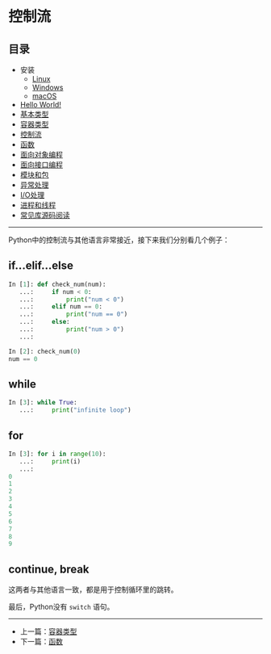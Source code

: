 # 控制流

## 目录

- 安装
    - [Linux](./linux.md)
    - [Windows](./windows.md)
    - [macOS](./macos.md)
- [Hello World!](./hello_world.md)
- [基本类型](./basic_types.md)
- [容器类型](./composite_types.md)
- [控制流](./flow.md)
- [函数](./function.md)
- [面向对象编程](./oo.md)
- [面向接口编程](./interface.md)
- [模块和包](./module_and_package.md)
- [异常处理](./exception.md)
- [I/O处理](./io.md)
- [进程和线程](./process_and_thread.md)
- [常见库源码阅读](./source_code_analysis.md)

---

Python中的控制流与其他语言非常接近，接下来我们分别看几个例子：

## if...elif...else

```python
In [1]: def check_num(num):
   ...:     if num < 0:
   ...:         print("num < 0")
   ...:     elif num == 0:
   ...:         print("num == 0")
   ...:     else:
   ...:         print("num > 0")
   ...:

In [2]: check_num(0)
num == 0
```

## while

```python
In [3]: while True:
   ...:     print("infinite loop")
```

## for

```python
In [3]: for i in range(10):
   ...:     print(i)
   ...:
0
1
2
3
4
5
6
7
8
9
```

## continue, break

这两者与其他语言一致，都是用于控制循环里的跳转。

最后，Python没有 `switch` 语句。

---

- 上一篇：[容器类型](./composite_types.md)
- 下一篇：[函数](./function.md)
